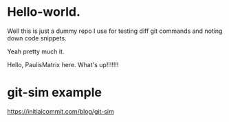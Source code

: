 # Hello-world.

Well this is just a dummy repo I use for testing diff git commands and noting down code snippets.

Yeah pretty much it.

Hello, PaulisMatrix here. What's up!!!!!!!

# git-sim example

https://initialcommit.com/blog/git-sim
